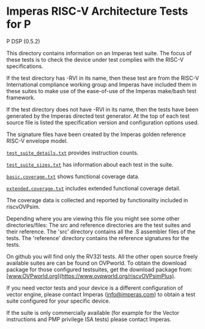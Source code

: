# Imperas RISC-V Architecture Tests for P
P DSP (0.5.2) 

This directory contains information on an Imperas test suite.
The focus of these tests is to check the device under test complies with the RISC-V specifications.

If the test directory has -RVI in its name, then these test are from the RISC-V International compliance working group and Imperas have included them in these suites to make use of the ease-of-use of the Imperas make/bash test framework.

If the test directory does not have -RVI in its name, then the tests have been generated by the Imperas directed test generator.
At the top of each test source file is listed the specification version and configuration options used.

The signature files have been created by the Imperas golden reference RISC-V envelope model.

[`test_suite_details.txt`](test_suite_details.txt) provides instruction counts.

[`test_suite_sizes.txt`](test_suite_sizes.txt) has information about each test in the suite.

[`basic.coverage.txt`](basic.coverage.txt) shows functional coverage data.

[`extended.coverage.txt`](extended.coverage.txt) includes extended functional coverage detail.

The coverage data is collected and reported by functionality included in riscvOVPsim.

Depending where you are viewing this file you might see some other directories/files:
The src and reference directories are the test suites and their reference.
    The 'src' directory contains all the .S assembler files of the tests.
    The 'reference' directory contains the reference signatures for the tests.

On github you will find only the RV32I tests. 
All the other open source freely available suites are can be found on OVPworld.
To obtain the download package for those configured testsuites, get the download package from: [www.OVPworld.org](https://www.ovpworld.org/riscvOVPsimPlus).

If you need vector tests and your device is a different configuration of vector engine, please contact Imperas (info@imperas.com) to obtain a test suite configured for your specific device.

If the suite is only commercially available (for example for the Vector instructions and PMP privilege ISA tests) please contact Imperas.

